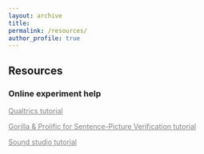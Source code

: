 ```yaml
---
layout: archive
title: 
permalink: /resources/
author_profile: true
---
```


<h2>Resources</h2>

<h3>Online experiment help</h3>

<a href="https://docs.google.com/document/d/1d_Io2xfpE101IxbwIbv7n5ofGBDmNI8Wj41BUgHSWsU/edit?usp=share_link" style="color: gray; text-decoration: underline;" target="_blank">Qualtrics tutorial</a>

<a href="https://docs.google.com/document/d/1VhiNznAj3X2yt32_JU4aVQ7d62TOqQg8IKMweztzCaI/edit?usp=share_link" style="color: gray; text-decoration: underline;" target="_blank">Gorilla & Prolific for Sentence-Picture Verification tutorial</a>

<a href="https://docs.google.com/document/d/1hO5ZLEldSGzpapx0uk1v73_SQlcTyQTWyxmUu6MHUFw/edit?usp=share_link" style="color: gray; text-decoration: underline;" target="_blank">Sound studio tutorial</a>
